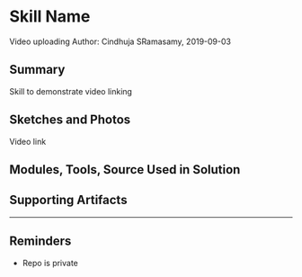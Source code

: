 #  Skill Name
Video uploading
Author: Cindhuja SRamasamy, 2019-09-03

## Summary
Skill to demonstrate video linking

## Sketches and Photos
Video link


## Modules, Tools, Source Used in Solution


## Supporting Artifacts


-----

## Reminders
- Repo is private
